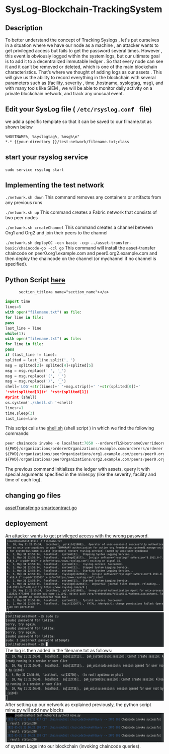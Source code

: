 # SysLog-Blockchain-TrackingSystem




## Description

To better understand the concept of Tracking Syslogs , let's put ourselves in a situation
where we have our node as a machine , an attacker wants to get privileged access but fails to get the
password several times. However , this event is obviously logged within the system logs, but our
ultimate goal is to add it to a decentralized immutable ledger . So that every node can see it and it can’t
be removed or deleted, which is one of the main blockchain characteristics.
That’s where we thought of adding logs as our assets . This will give us the ability to record everything
in the blockchain with several parameters such as (facility, severity , time ,hostname, syslogtag, msg),
and with many tools like SIEM , we will be able to monitor daily activity on a private blockchain network,
and track any unusual event.


## Edit your SysLog file ( `/etc/rsyslog.conf ` file)
we add a specific template so that it can be saved to our filname.txt as shown below

```shell $template class, "%syslogseverity%, %syslogfacility%, %timegenerated%,
%HOSTNAME%, %syslogtag%, %msg%\n"
*.* {{your-directory }}/test-network/filename.txt;class 
```

## start your rsyslog service 
``` sudo service rsyslog start ```
## Implementing the test network
``` ./network.sh down ``` This command removes any containers or artifacts from any previous runs

``` ./network.sh up ``` This command creates a Fabric network that consists of two peer nodes

``` ./network.sh createChannel ``` This command creates a channel between Org1 and Org2 and join their
peers to the channel

``` ./network.sh deployCC -ccn basic -ccp ../asset-transfer-basic/chaincode-go -ccl go ``` This command will install the asset-transfer chaincode on peer0.org1.example.com and
peer0.org2.example.com and then deploy the chaincode on the channel (or mychannel if no channel is
specified).


## Python Script  [here](../scripts/mine.py)
          section_title<a name="section_name"></a>
```python import os
import time
lines=5
with open("filename.txt") as file:
for line in file:
pass
last_line = line
while(1):
with open("filename.txt") as file:
for line in file:
pass
if (last_line != line):
splited = last_line.split(', ')
msg = splited[2]+ splited[4]+splited[5]
msg = msg.replace(' ', '_')
msg = msg.replace('(', '_')
msg = msg.replace(')', '_')
shell='LOG'+str(lines)+' '+msg.strip()+' '+str(splited[0])+'
'+str(splited[3])+' '+str(splited[1])
#print (shell)
os.system('./shell.sh '+shell)
lines+=1
time.sleep(3)
last_line=line
```

This script calls the [shell.sh](../scripts/shell.sh) (shell script ) in which we find the following commands:

```python
peer chaincode invoke -o localhost:7050 --ordererTLSHostnameOverrideorderer.example.com --tls --cafile
${PWD}/organizations/ordererOrganizations/example.com/orderers/orderer.example.com/msp/tlscacerts/tlsca.example.com-cert.pem -C mychannel -n basic --peerAddresseslocalhost:7051 --tlsRootCertFiles
${PWD}/organizations/peerOrganizations/org1.example.com/peers/peer0.org1.example.com/tls/ca.crt --peerAddresses localhost:9051 --tlsRootCertFiles
${PWD}/organizations/peerOrganizations/org2.example.com/peers/peer0.org2.example.com/tls/ca.crt -c '{"function":"CreateAsset","Args ["'$1'","'$2'","'$3'","'$4'","'$5'"]}'
```

The previous command initializes the ledger with assets, query it with special arguments specified in
the miner.py (like the severity, facility and time of each log).

## changing go files 
[assetTransfer.go](..\asset-transfer-ledger-queries\chaincode-go\asset_transfer_ledger_chaincode.go)
[smartcontract.go](..\asset-transfer-abac\chaincode-go\smartContract.go)

## deployement 

An attacker wants to get privileged access with the wrong password.
![alt text](https://github.com/nourmami/SysLog-Blockchain-TrackingSystem/blob/master/src/readme-images/1.png "image 1")
![alt text](https://github.com/nourmami/SysLog-Blockchain-TrackingSystem/blob/master/src/readme-images/2.png "image 2")
The log is then added in the filename.txt as follows:
![alt text](https://github.com/nourmami/SysLog-Blockchain-TrackingSystem/blob/master/src/readme-images/3.png "image 3")
After setting up our network as explained previously, the python script mine.py will add new blocks
![alt text](https://github.com/nourmami/SysLog-Blockchain-TrackingSystem/blob/master/src/readme-images/4.png "image 4")
of system Logs into our blockchain (invoking chaincode queries).


